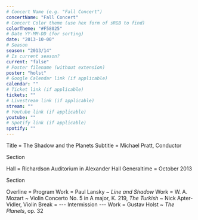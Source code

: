 ```yaml
---
# Concert Name (e.g. "Fall Concert")
concertName: "Fall Concert"
# Concert Color theme (use hex form of sRGB to find)
colorTheme: "#F58025"
# Date YY-MM-DD (for sorting)
date: "2013-10-00"
# Season
season: "2013/14"
# Is current season?
current: "false"
# Poster filename (without extension)
poster: "holst"
# Google Calendar link (if applicable)
calendar: ""
# Ticket link (if applicable)
tickets: ""
# Livestream link (if applicable)
stream: ""
# Youtube link (if applicable)
youtube: ""
# Spotify link (if applicable)
spotify: ""
---
```

Title = The Shadow and the Planets
Subtitle = Michael Pratt, Conductor

Section

Hall = Richardson Auditorium in Alexander Hall
Generaltime = October 2013

Section

Overline = Program
Work = Paul Lansky ~ *Line and Shadow*
Work = W. A. Mozart ~ Violin Concerto No. 5 in A major, K. 219, *The Turkish* ~ Nick Apter-Vidler, Violin
Break = --- Intermission ---
Work = Gustav Holst ~  *The Planets*, op. 32
